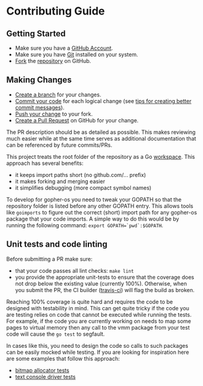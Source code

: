 # Contributing Guide

## Getting Started

- Make sure you have a [GitHub Account](https://github.com/signup/free).
- Make sure you have [Git](http://git-scm.com/) installed on your system.
- [Fork](https://help.github.com/articles/fork-a-repo) the [repository](https://github.com/achilleasa/gopher-os) on GitHub.

## Making Changes

 - [Create a branch](https://help.github.com/articles/creating-and-deleting-branches-within-your-repository) for your changes.
 - [Commit your code](http://git-scm.com/book/en/Git-Basics-Recording-Changes-to-the-Repository) for each logical change (see [tips for creating better commit messages](http://robots.thoughtbot.com/5-useful-tips-for-a-better-commit-message)).
 - [Push your change](https://help.github.com/articles/pushing-to-a-remote) to your fork.
 - [Create a Pull Request](https://help.github.com/articles/creating-a-pull-request) on GitHub for your change.

The PR description should be as detailed as possible. This makes reviewing
much easier while at the same time serves as additional documentation that can 
be referenced by future commits/PRs.

This project treats the root folder of the repository as a Go [workspace](https://golang.org/doc/code.html#Workspaces). This
approach has several benefits:
- it keeps import paths short (no github.com/... prefix)
- it makes forking and merging easier
- it simplifies debugging (more compact symbol names)

To develop for gopher-os you need to tweak your GOPATH so that the repository
folder is listed before any other GOPATH entry. This allows tools like
`goimports` to figure out the correct (short) import path for any gopher-os
package that your code imports. A simple way to do this would be by running the 
following command: ```export GOPATH=`pwd`:$GOPATH```.

## Unit tests and code linting

Before submitting a PR make sure:
- that your code passes all lint checks: `make lint`
- you provide the appropriate unit-tests to ensure that the coverage does not 
  drop below the existing value (currently 100%). Otherwise, when you submit the 
  PR, the CI builder ([travis-ci](https://travis-ci.org)) will flag the build as 
  broken.

Reaching 100% coverage is quite hard and requires the code to be designed with
testability in mind. This can get quite tricky if the code you are testing
relies on code that cannot be executed while running the tests. For example, if
the code you are currently working on needs to map some pages to virtual memory
then any call to the vmm package from your test code will cause the `go test`
to segfault.

In cases like this, you need to design the code so calls to such packages can
be easily mocked while testing. If you are looking for inspiration here are
some examples that follow this approach: 
- [bitmap allocator tests](https://github.com/achilleasa/gopher-os/blob/d804b17ed8651705f098d01bda65d8f0ded2c88e/src/gopheros/kernel/mem/pmm/allocator/bitmap_allocator_test.go#L15)
- [text console driver tests](https://github.com/achilleasa/gopher-os/blob/4b25971cef4bfd01877e3b5e948ee07a8f219608/src/gopheros/device/video/console/vga_text_test.go#L276)
